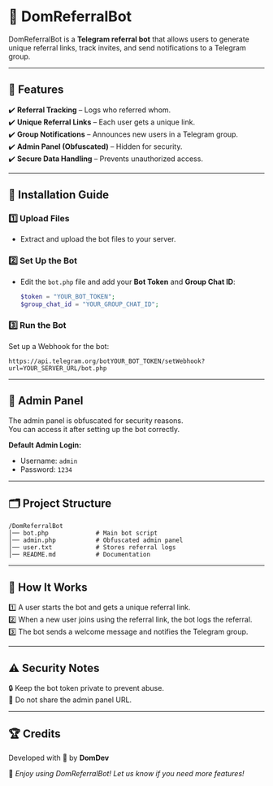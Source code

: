 # 🤖 DomReferralBot  

DomReferralBot is a **Telegram referral bot** that allows users to generate unique referral links, track invites, and send notifications to a Telegram group.  

---

## 🌟 Features  

✔️ **Referral Tracking** – Logs who referred whom.  
✔️ **Unique Referral Links** – Each user gets a unique link.  
✔️ **Group Notifications** – Announces new users in a Telegram group.  
✔️ **Admin Panel (Obfuscated)** – Hidden for security.  
✔️ **Secure Data Handling** – Prevents unauthorized access.  

---

## 📌 Installation Guide  

### 1️⃣ Upload Files  
- Extract and upload the bot files to your server.  

### 2️⃣ Set Up the Bot  
- Edit the `bot.php` file and add your **Bot Token** and **Group Chat ID**:  
  ```php
  $token = "YOUR_BOT_TOKEN";
  $group_chat_id = "YOUR_GROUP_CHAT_ID";
  ```

### 3️⃣ Run the Bot  
Set up a Webhook for the bot:  

```
https://api.telegram.org/botYOUR_BOT_TOKEN/setWebhook?url=YOUR_SERVER_URL/bot.php
```

---

## 🔑 Admin Panel  

The admin panel is obfuscated for security reasons.  
You can access it after setting up the bot correctly.  

**Default Admin Login:**  
- Username: `admin`  
- Password: `1234`  

---

## 🗂️ Project Structure  

```
/DomReferralBot
│── bot.php             # Main bot script
│── admin.php           # Obfuscated admin panel
│── user.txt            # Stores referral logs
│── README.md           # Documentation
```

---

## 🎯 How It Works  

1️⃣ A user starts the bot and gets a unique referral link.  
2️⃣ When a new user joins using the referral link, the bot logs the referral.  
3️⃣ The bot sends a welcome message and notifies the Telegram group.  

---

## ⚠️ Security Notes  

🔒 Keep the bot token private to prevent abuse.  
🛑 Do not share the admin panel URL.  

---

## 🏆 Credits  

Developed with 💙 by **DomDev**  

📌 *Enjoy using DomReferralBot! Let us know if you need more features!*  
